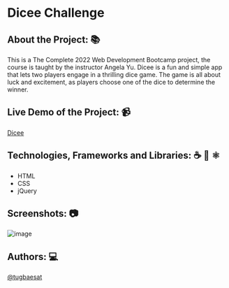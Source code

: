 # Dicee Challenge

## About the Project: 📚
This is a The Complete 2022 Web Development Bootcamp project, the course is taught by the instructor Angela Yu. 
Dicee is a fun and simple app that lets two players engage in a thrilling dice game. The game is all about luck and excitement, as players choose one of the dice to determine the winner. 

## Live Demo of the Project: 📹

[Dicee](https://dicee-challenge-tugbaesat.vercel.app)

## Technologies, Frameworks and Libraries: ☕️ 🐍 ⚛️
- HTML
- CSS
- jQuery


## Screenshots: 📷

![image](https://github.com/tugbaesat/drum-kit/assets/114342008/18a90279-aada-4d60-b31c-815ec3a1e133)

## Authors: 💻
[@tugbaesat](https://github.com/tugbaesat)

 
